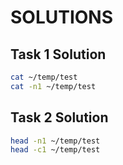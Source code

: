 # SOLUTIONS

## Task 1 Solution

```bash
cat ~/temp/test
cat -n1 ~/temp/test
```

## Task 2 Solution

```bash
head -n1 ~/temp/test
head -c1 ~/temp/test
```

